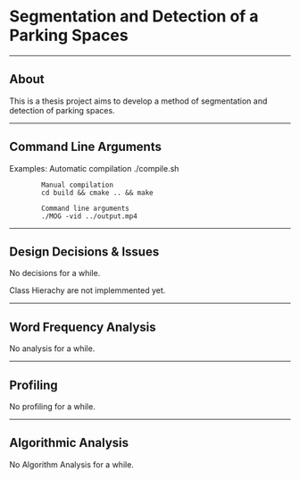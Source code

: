 # Segmentation and Detection of a Parking Spaces

-----
About
-----

This is a thesis project aims to develop a method of segmentation and detection of parking spaces.

----------------------
Command Line Arguments
----------------------

Examples:
            Automatic compilation
            ./compile.sh
            
            Manual compilation
            cd build && cmake .. && make

            Command line arguments
            ./MOG -vid ../output.mp4
            
-------------------------
Design Decisions & Issues
-------------------------

No decisions for a while.

Class Hierachy are not implemmented yet.

-----------------------
Word Frequency Analysis
-----------------------	

No analysis for a while.

---------
Profiling
---------

No profiling for a while.

--------------------
Algorithmic Analysis
--------------------

No Algorithm Analysis for a while.


